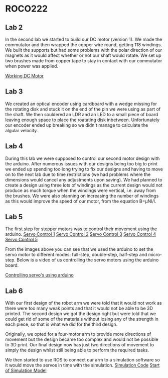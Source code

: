 # ROCO222
## Lab 2 ##

In the second lab we started to build our DC motor (version 1). We made the commutator and then wrapped the copper wire round, getting 118 windings.
We built the supports but had some problems with the polar direction of our magnets as it would affect whether or not our shaft would rotate.
We set up two brushes made from copper tape to stay in contact with our commutator when power was applied.


[Working DC Motor](https://www.instagram.com/p/BZ9pTwrhgyO/?hl=en&taken-by=robot_butler1 "Instagram")

## Lab 3 ##

We created an optical encoder using cardboard with a wedge missing for the rotating disk and stuck it on the end of the pin we were using as part of the shaft.
We then souldered an LDR and an LED to a small piece of board leaving enough space to place the roatating disk inbetween.
Unfortunately our encoder ended up breaking so we didn't manage to calculate the algular velocity.

## Lab 4 ##

During this lab we were supposed to control our second motor design with the arduino. After numerous issues with our designs being too big to print we ended up spending too long trying to fix our designs and having to move on to the next lab due to time restrictions (we had problems where the dimensions would cancel any adjustments upon saving).
We had planned to create a design using three lots of windings as the current design would not produce as much torque when the windings were vertical, i.e. away from the brushes.
We were also planning on increasing the number of windings as this would improve the speed of our motor, from the equation B=µNI/l.

## Lab 5 ##

The first step for stepper motors was to control their movement using the arduino. [Servo Control 1](https://www.instagram.com/p/Bd0GCOEjIaW/)
[Servo Control 2](https://www.instagram.com/p/Bd0GAmHj-hB/)
[Servo Control 3](https://www.instagram.com/p/Bd0F-_sDzwl/)
[Servo Control 4](https://www.instagram.com/p/Bd0F87jjSMd/)
[Servo Control 5](https://www.instagram.com/p/Bd0F7S-DDTa/)

From the images above you can see that we used the arduino to set the servo motor to different modes: full-step, double-step, half-step and micro-step.
Below is a video of us controlling the servo motors using the arduino board.

[Controlling servo's using arduino](https://www.instagram.com/p/Bdz1pbJDdxg/)

## Lab 6 ##

With our first design of the robot arm we were told that it would not work as there were too many weak points and that it would not be able to be 3D printed.
The second design we got the design right but were told that we could get rid of some of the materials without losing any of the strength in each piece, so that is what we did for the third design.

Originally, we opted for a four-motor arm to provide more directions of movement but the design became too complex and would not be possible to 3D print.
Our final design now has just two directions of movement to simply the design whilst still being able to perform the required tasks.

We then started to use ROS to connect our arm to a simulation software so it would move the servos in time with the simulation.
[Simulation Code](https://www.instagram.com/p/Bd0Iv7zDqGz/)
[Start of Simulation Model](https://www.instagram.com/p/Bd0I1MujoC0/)
